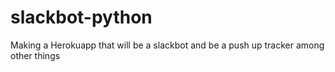 # slackbot-python
Making a Herokuapp that will be a slackbot and be a push up tracker among other things
